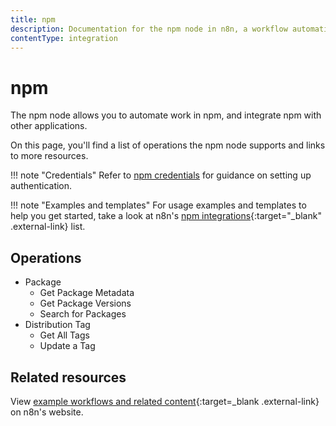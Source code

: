 ```yaml
---
title: npm
description: Documentation for the npm node in n8n, a workflow automation platform. Includes details of operations and configuration, and links to examples and credentials information.
contentType: integration
---
```


# npm

The npm node allows you to automate work in npm, and integrate npm with other applications.

On this page, you'll find a list of operations the npm node supports and links to more resources.

!!! note "Credentials"
    Refer to [npm credentials](/integrations/builtin/credentials/npm/) for guidance on setting up authentication. 

!!! note "Examples and templates"
    For usage examples and templates to help you get started, take a look at n8n's [npm integrations](https://n8n.io/integrations/npm/){:target="_blank" .external-link} list.


## Operations

* Package
	* Get Package Metadata
	* Get Package Versions
	* Search for Packages
* Distribution Tag
	* Get All Tags
	* Update a Tag

## Related resources

View [example workflows and related content](https://n8n.io/integrations/npm/){:target=_blank .external-link} on n8n's website.
